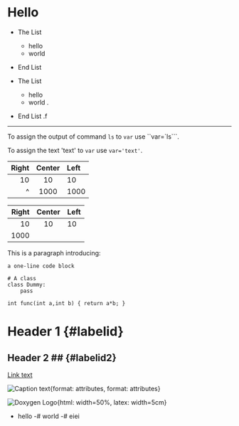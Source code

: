 # Hello

- The List
    + hello
    + world
- End List


- The List
    - hello
    - world
    .
- End List
.f

- - -

To assign the output of command `ls` to `var` use ``var=`ls```.

To assign the text 'text' to `var` use ``var='text'``.


| Right | Center | Left  |
| ----: | :----: | :---- |
| 10    | 10     | 10    |
| ^     | 1000   | 1000  |

| Right | Center | Left  |
| ----: | :----: | :---- |
| 10    | 10     | 10    |
| 1000  |||

This is a paragraph introducing:

~~~~~~~~~~~~~~~~~~~~~
a one-line code block
~~~~~~~~~~~~~~~~~~~~~

~~~~~~~~~~~~~{.py}
# A class
class Dummy:
    pass
~~~~~~~~~~~~~

~~~~~~~~~~~~~~~{.c}
int func(int a,int b) { return a*b; }
~~~~~~~~~~~~~~~

Header 1                {#labelid}
========

## Header 2 ##          {#labelid2}


[Link text](#labelid)

![Caption text](/path/to/img.jpg){format: attributes, format: attributes}

![Doxygen Logo](https://www.doxygen.org/images/doxygen.png){html: width=50%, latex: width=5cm}

- hello
    -# world
    -# eiei